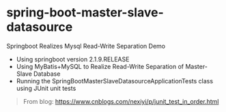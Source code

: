 # spring-boot-master-slave-datasource
Springboot Realizes Mysql Read-Write Separation Demo

  * Using springboot version 2.1.9.RELEASE
  * Using MyBatis+MySQL to Realize Read-Write Separation of Master-Slave Database
  * Running the SpringBootMasterSlaveDatasourceApplicationTests class using JUnit unit tests

> From blog: https://www.cnblogs.com/nexiyi/p/junit_test_in_order.html

